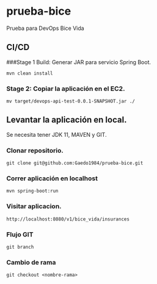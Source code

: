 # prueba-bice
Prueba para DevOps Bice Vida

## CI/CD
###Stage 1 Build: Generar JAR para servicio Spring Boot.
```
mvn clean install
```
### Stage 2: Copiar la aplicación en el EC2.
```
mv target/devops-api-test-0.0.1-SNAPSHOT.jar ./
```

## Levantar la aplicación en local.

Se necesita tener JDK 11, MAVEN y GIT. 
### Clonar repositorio.
```
git clone git@github.com:Gaedo1984/prueba-bice.git
```

### Correr aplicación en localhost
```
mvn spring-boot:run
```

### Visitar aplicacion.
```
http://localhost:8080/v1/bice_vida/insurances
```

### Flujo GIT
```
git branch
```

### Cambio de rama
```
git checkout <nombre-rama>
```